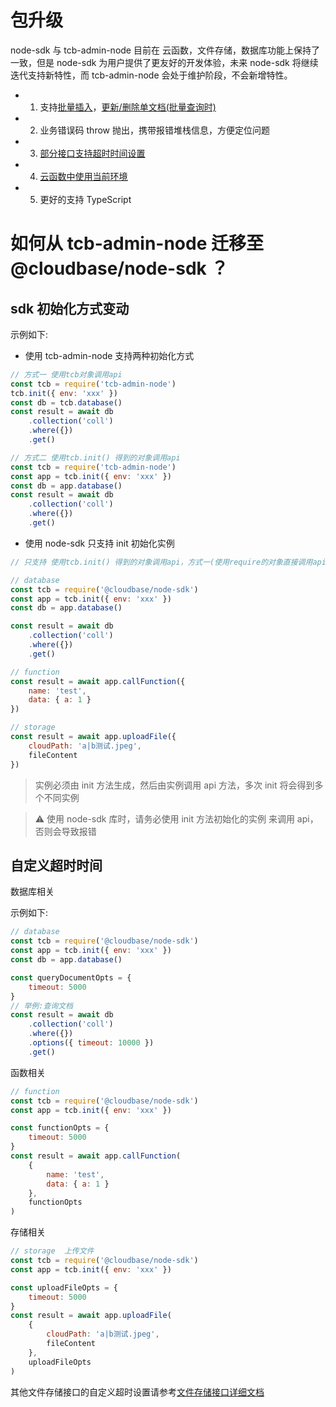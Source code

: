 # 包升级

node-sdk 与 tcb-admin-node 目前在 云函数，文件存储，数据库功能上保持了一致，但是 node-sdk 为用户提供了更友好的开发体验，未来 node-sdk 将继续迭代支持新特性，而 tcb-admin-node 会处于维护阶段，不会新增特性。

-   1. 支持[批量插入](./database/database.md#add)，[更新/删除单文档(批量查询时)](./database/database.md#options)
-   2. 业务错误码 throw 抛出，携带报错堆栈信息，方便定位问题
-   3. [部分接口支持超时时间设置](#自定义超时时间)
-   4. [云函数中使用当前环境](./env.md#SYMBOL_CURRENT_ENV)
-   5. 更好的支持 TypeScript

# 如何从 tcb-admin-node 迁移至 @cloudbase/node-sdk ？

## sdk 初始化方式变动

示例如下:

-   使用 tcb-admin-node 支持两种初始化方式

```javascript
// 方式一 使用tcb对象调用api
const tcb = require('tcb-admin-node')
tcb.init({ env: 'xxx' })
const db = tcb.database()
const result = await db
    .collection('coll')
    .where({})
    .get()

// 方式二 使用tcb.init() 得到的对象调用api
const tcb = require('tcb-admin-node')
const app = tcb.init({ env: 'xxx' })
const db = app.database()
const result = await db
    .collection('coll')
    .where({})
    .get()
```

-   使用 node-sdk 只支持 init 初始化实例

```javascript
// 只支持 使用tcb.init() 得到的对象调用api，方式一(使用require的对象直接调用api)被废弃

// database
const tcb = require('@cloudbase/node-sdk')
const app = tcb.init({ env: 'xxx' })
const db = app.database()

const result = await db
    .collection('coll')
    .where({})
    .get()

// function
const result = await app.callFunction({
    name: 'test',
    data: { a: 1 }
})

// storage
const result = await app.uploadFile({
    cloudPath: 'a|b测试.jpeg',
    fileContent
})
```

> 实例必须由 init 方法生成，然后由实例调用 api 方法，多次 init 将会得到多个不同实例

> ⚠️ 使用 node-sdk 库时，请务必使用 init 方法初始化的实例 来调用 api，否则会导致报错

## 自定义超时时间

数据库相关

示例如下:

```javascript
// database
const tcb = require('@cloudbase/node-sdk')
const app = tcb.init({ env: 'xxx' })
const db = app.database()

const queryDocumentOpts = {
    timeout: 5000
}
// 举例:查询文档
const result = await db
    .collection('coll')
    .where({})
    .options({ timeout: 10000 })
    .get()
```

函数相关

```javascript
// function
const tcb = require('@cloudbase/node-sdk')
const app = tcb.init({ env: 'xxx' })

const functionOpts = {
    timeout: 5000
}
const result = await app.callFunction(
    {
        name: 'test',
        data: { a: 1 }
    },
    functionOpts
)
```

存储相关

```javascript
// storage  上传文件
const tcb = require('@cloudbase/node-sdk')
const app = tcb.init({ env: 'xxx' })

const uploadFileOpts = {
    timeout: 5000
}
const result = await app.uploadFile(
    {
        cloudPath: 'a|b测试.jpeg',
        fileContent
    },
    uploadFileOpts
)
```

其他文件存储接口的自定义超时设置请参考[文件存储接口详细文档](./storage.md)
